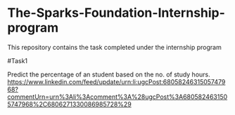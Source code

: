 # The-Sparks-Foundation-Internship-program
This repository contains the task completed under the internship program

#Task1

Predict the percentage of an student based on the no. of study hours.
https://www.linkedin.com/feed/update/urn:li:ugcPost:6805824631505747968?commentUrn=urn%3Ali%3Acomment%3A%28ugcPost%3A6805824631505747968%2C6806271330086985728%29
